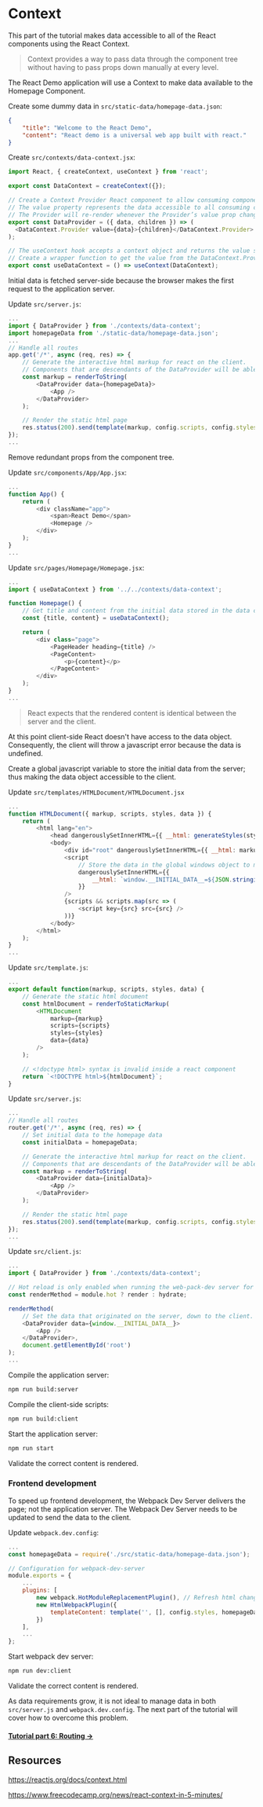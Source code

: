 # Context

This part of the tutorial makes data accessible to all of the React components using the React Context.

> Context provides a way to pass data through the component tree without having to pass props down manually at every level.

The React Demo application will use a Context to make data available to the Homepage Component.

Create some dummy data in `src/static-data/homepage-data.json`:
```json
{
    "title": "Welcome to the React Demo",
    "content": "React demo is a universal web app built with react."
}
```

Create `src/contexts/data-context.jsx`:
```js
import React, { createContext, useContext } from 'react';

export const DataContext = createContext({});

// Create a Context Provider React component to allow consuming components to subscribe to context changes.
// The value property represents the data accessible to all consuming component that are descendants of the Provider.
// The Provider will re-render whenever the Provider’s value prop changes.
export const DataProvider = ({ data, children }) => (
  <DataContext.Provider value={data}>{children}</DataContext.Provider>
);

// The useContext hook accepts a context object and returns the value set in the Context Provider.
// Create a wrapper function to get the value from the DataContext.Provider.
export const useDataContext = () => useContext(DataContext);
```

Initial data is fetched server-side because the browser makes the first request to the application server.

Update `src/server.js`:
```js
...
import { DataProvider } from './contexts/data-context';
import homepageData from './static-data/homepage-data.json';
...
// Handle all routes
app.get('/*', async (req, res) => {
    // Generate the interactive html markup for react on the client.
    // Components that are descendants of the DataProvider will be able access the data.
    const markup = renderToString(
        <DataProvider data={homepageData}>
            <App />
        </DataProvider>
    );

    // Render the static html page
    res.status(200).send(template(markup, config.scripts, config.styles));
});
...
```

Remove redundant props from the component tree.

Update `src/components/App/App.jsx`:
```js
...
function App() {
    return (
        <div className="app">
            <span>React Demo</span>
            <Homepage />
        </div>
    );
}
...
```

Update `src/pages/Homepage/Homepage.jsx`:
```js
...
import { useDataContext } from '../../contexts/data-context';

function Homepage() {
    // Get title and content from the initial data stored in the data context
    const {title, content} = useDataContext();

    return (
        <div class="page">
            <PageHeader heading={title} />
            <PageContent>
                <p>{content}</p>
            </PageContent>
        </div>
    );
}
...
```

> React expects that the rendered content is identical between the server and the client.

At this point client-side React doesn't have access to the data object. Consequently, the client will throw a javascript error because the data is undefined.

Create a global javascript variable to store the initial data from the server; thus making the data object accessible to the client.

Update `src/templates/HTMLDocument/HTMLDocument.jsx`
```js
...
function HTMLDocument({ markup, scripts, styles, data }) {
    return (
        <html lang="en">
            <head dangerouslySetInnerHTML={{ __html: generateStyles(styles) }} />
            <body>
                <div id="root" dangerouslySetInnerHTML={{ __html: markup }} />
                <script
                    // Store the data in the global windows object to make it accessible to the client-side scripts
                    dangerouslySetInnerHTML={{
                        __html: `window.__INITIAL_DATA__=${JSON.stringify(data)};`
                    }}
                />
                {scripts && scripts.map(src => (
                    <script key={src} src={src} />
                ))}
            </body>
        </html>
    );
}
...
```

Update `src/template.js`:
```js
...
export default function(markup, scripts, styles, data) {
    // Generate the static html document
    const htmlDocument = renderToStaticMarkup(
        <HTMLDocument
            markup={markup}
            scripts={scripts}
            styles={styles}
            data={data}
        />
    );

    // <!doctype html> syntax is invalid inside a react component
    return `<!DOCTYPE html>${htmlDocument}`;
}
```

Update `src/server.js`:
```js
...
// Handle all routes
router.get('/*', async (req, res) => {
    // Set initial data to the homepage data
    const initialData = homepageData;

    // Generate the interactive html markup for react on the client.
    // Components that are descendants of the DataProvider will be able access the data.
    const markup = renderToString(
        <DataProvider data={initialData}>
            <App />
        </DataProvider>
    );

    // Render the static html page
    res.status(200).send(template(markup, config.scripts, config.styles, initialData));
});
...
```

Update `src/client.js`:
```js
...
import { DataProvider } from './contexts/data-context';

// Hot reload is only enabled when running the web-pack-dev server for local frontend development
const renderMethod = module.hot ? render : hydrate;

renderMethod(
    // Set the data that originated on the server, down to the client.
    <DataProvider data={window.__INITIAL_DATA__}>
        <App />
    </DataProvider>,
    document.getElementById('root')
);
...
```

Compile the application server:
```bash
npm run build:server
```

Compile the client-side scripts:
```bash
npm run build:client
```

Start the application server:
```bash
npm run start
```

Validate the correct content is rendered.


### Frontend development
To speed up frontend development, the Webpack Dev Server delivers the page; not the application server. The Webpack Dev Server needs to be updated to send the data to the client.

Update `webpack.dev.config`:
```js
...
const homepageData = require('./src/static-data/homepage-data.json');

// Configuration for webpack-dev-server
module.exports = {
    ...
    plugins: [
        new webpack.HotModuleReplacementPlugin(), // Refresh html changes without reloading the page in browser
        new HtmlWebpackPlugin({
            templateContent: template('', [], config.styles, homepageData)
        })
    ],
    ...
};
```

Start webpack dev server:
```bash
npm run dev:client
```

Validate the correct content is rendered.

As data requirements grow, it is not ideal to manage data in both `src/server.js` and `webpack.dev.config`. The next part of the tutorial will cover how to overcome this problem.


#### [Tutorial part 6: Routing &#8594;](./6-routing.md)


## Resources

https://reactjs.org/docs/context.html

https://www.freecodecamp.org/news/react-context-in-5-minutes/
